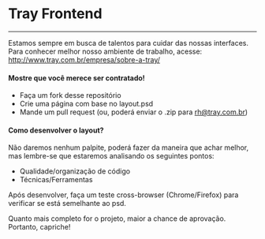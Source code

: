 # Tray Frontend
----
Estamos sempre em busca de talentos para cuidar das nossas interfaces. Para conhecer melhor nosso ambiente de trabalho, acesse: http://www.tray.com.br/empresa/sobre-a-tray/

#### Mostre que você merece ser contratado!

  - Faça um fork desse repositório
  - Crie uma página com base no layout.psd
  - Mande um pull request (ou, poderá enviar o .zip para rh@tray.com.br)

#### Como desenvolver o layout?

Não daremos nenhum palpite, poderá fazer da maneira que achar melhor, mas lembre-se que estaremos analisando os seguintes pontos:

- Qualidade/organização de código
- Técnicas/Ferramentas

Após desenvolver, faça um teste cross-browser (Chrome/Firefox) para verificar se está semelhante ao psd.

Quanto mais completo for o projeto, maior a chance de aprovação. Portanto, capriche!

